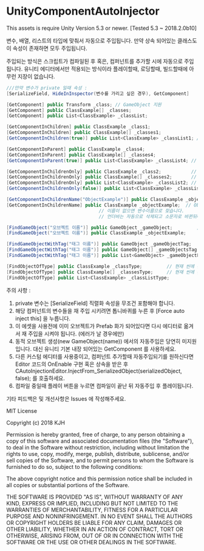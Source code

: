 # UnityComponentAutoInjector

This assets is require Unity Version 5.3 or newer.
[Tested 5.3 ~ 2018.2.0b10]




변수, 배열, 리스트의 타입에 맞춰서 자동으로 주입됩니다.
만약 상속 되어있는 클래스도 이 속성이 존재하면 모두 주입됩니다.

주입되는 방식은 스크립트가 컴파일된 후 혹은, 컴퍼넌트를 추가할 시에 자동으로 주입됩니다.
유니티 에디터에서만 적용되는 방식이라 플레이할때, 로딩할때, 빌드할때에 아무런 지장이 없습니다.

```csharp
///만약 변수가 private 일때 속성 :
[SerializeField, HideInInspector(변수를 가리고 싶은 경우), GetComponent]

[GetComponent] public Transform _class; // GameObject 지원
[GetComponent] public ClassExample[] _classes;
[GetComponent] public List<ClassExample> _classList;

[GetComponentInChildren] public ClassExample _class1;
[GetComponentInChildren] public ClassExample[] _classes1;
[GetComponentInChildren(true)] public List<ClassExample> _classList1; // 꺼져있는 오브젝트도 주입됩니다.

[GetComponentInParent] public ClassExample _class4;
[GetComponentInParent] public ClassExample[] _classes4;
[GetComponentInParent(true)] public List<ClassExample> _classList4; // 꺼져있는 오브젝트도 주입됩니다.

[GetComponentInChildrenOnly] public ClassExample _class2;           // 자식과 자식 계층구조 모두 찾습니다. 꺼져있는 오브젝트도 주입됩니다. GameObject 지원
[GetComponentInChildrenOnly] public ClassExample[] _classes2;       // 이것도 마찬가지
[GetComponentInChildrenOnly] public List<ClassExample> _classList2; // 이것도 마찬가지
[GetComponentInChildrenOnly(false)] public List<ClassExample> _classList3; //false 로 설정하면 계층구조를 제외한 자식만 찾습니다.

[GetComponentInChildrenName("ObjectExample")] public ClassExample _objectExample; // ObjectExample 오브젝트가 주입됩니다. GameObject 지원
[GetComponentInChildrenName] public ClassExample _objectExample;  // ObjectExample 오브젝트가 주입됩니다.
								  // 이름이 없으면 변수이름으로 찾습니다.
								  // 언더바는 자동으로 삭제되고 소문자로 바뀐뒤에 찾습니다.

[FindGameObject("오브젝트 이름")] public GameObject _gameObject;         // 현재 씬에 존재하는 게임오브젝트를 찾습니다.
[FindGameObject("오브젝트 이름")] public ClassExample _objectExample;

[FindGameObjectWithTag("태그 이름")] public GameObject _gameObjectTag;     // 현재 씬에서 해당 태그가 설정 되어있는 게임오브젝트를 찾습니
[FindGameObjectWithTag("태그 이름")] public GameObject[] _gameObjectsTag;   // 현재 씬에서 해당 태그가 붙어있는 게임오브젝트들을 모두 찾습니다.
[FindGameObjectWithTag("태그 이름")] public List<GameObject> _gameObjectListTag;

[FindObjectOfType] public ClassExample _classType;         // 현재 씬에 존재하는 타입을 찾아서 주입시킵니다.
[FindObjectOfType] public ClassExample[] _classesType;     // 현재 씬에 존재하는 타입들을 찾아서 모두 주입시킵니다.
[FindObjectOfType] public List<ClassExample> _classListType;
```

  
주의 사항 :
  1. private 변수는 [SerializeField] 직렬화 속성을 무조건 포함해야 합니다.
  2. 해당 컴퍼넌트의 변수들을 재 주입 시키려면 톱니바퀴를 누른 후 [Force auto inject this] 을 누릅니다.
  3. 이 에셋을 사용전에 이미 오브젝트가 Prefab 화가 되어있다면 다시 에디터로 옮겨서 재 주입을 시켜야 됩니다. (에러가 날 경우에만)
  4. 동적 오브젝트 생성(new GameObject(name)) 에서의 자동주입은 당연히 미지원 입니다. 대신 유니티 기본 내장 되어있는 GetComponent 를 사용하세요.
  5. 다른 커스텀 에디터를 사용중이고, 컴퍼넌트 추가할때 자동주입되기를 원하신다면 Editor 코드의 OnEnable 구현 혹은 상속을 받은 후
     CAutoInjectionEditor.InjectFrom_SerializedObject(serializedObject, false); 를 호출하세요.
  6. 컴파일 중일때 플레이 버튼을 누르면 컴파일이 끝난 뒤 자동주입 후 플레이됩니다.
  
기타 피드백은 및 개선사항은 Issues 에 작성해주세요.


MIT License

Copyright (c) 2018 KJH

Permission is hereby granted, free of charge, to any person obtaining a copy
of this software and associated documentation files (the "Software"), to deal
in the Software without restriction, including without limitation the rights
to use, copy, modify, merge, publish, distribute, sublicense, and/or sell
copies of the Software, and to permit persons to whom the Software is
furnished to do so, subject to the following conditions:

The above copyright notice and this permission notice shall be included in all
copies or substantial portions of the Software.

THE SOFTWARE IS PROVIDED "AS IS", WITHOUT WARRANTY OF ANY KIND, EXPRESS OR
IMPLIED, INCLUDING BUT NOT LIMITED TO THE WARRANTIES OF MERCHANTABILITY,
FITNESS FOR A PARTICULAR PURPOSE AND NONINFRINGEMENT. IN NO EVENT SHALL THE
AUTHORS OR COPYRIGHT HOLDERS BE LIABLE FOR ANY CLAIM, DAMAGES OR OTHER
LIABILITY, WHETHER IN AN ACTION OF CONTRACT, TORT OR OTHERWISE, ARISING FROM,
OUT OF OR IN CONNECTION WITH THE SOFTWARE OR THE USE OR OTHER DEALINGS IN THE
SOFTWARE.

